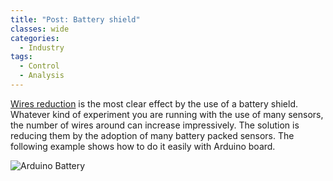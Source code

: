 ```yaml
---
title: "Post: Battery shield"
classes: wide
categories:
  - Industry
tags:
  - Control
  - Analysis
---
```

 
[Wires reduction](https://www.instructables.com/Arduino-Battery-Shield/) is the most clear effect by the use of a battery shield. Whatever kind of experiment you are running with the use of many sensors, the number of wires around can increase impressively. The solution is reducing them by the adoption of many battery packed sensors. The following example shows how to do it easily with Arduino board.

![Arduino Battery](https://content.instructables.com/ORIG/FE6/C49V/IEKJ4LVC/FE6C49VIEKJ4LVC.jpg?auto=webp&frame=1&width=933&fit=bounds&md=fd333d9c0289e8096f0a77c66779474b)

